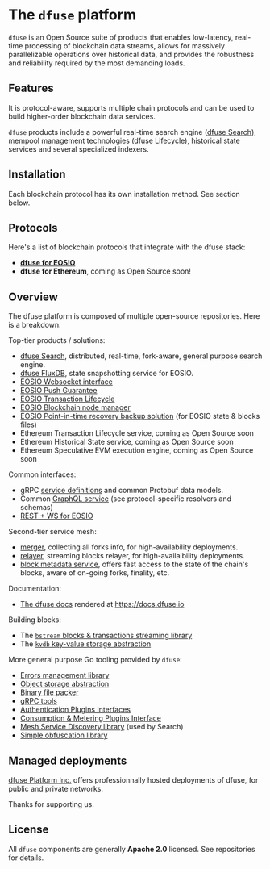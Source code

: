# The `dfuse` platform

`dfuse` is an Open Source suite of products that enables low-latency, real-time processing
of blockchain data streams, allows for massively parallelizable operations over historical
data, and provides the robustness and reliability required by the most demanding loads.

## Features

It is protocol-aware, supports multiple chain protocols and can be
used to build higher-order blockchain data services.

`dfuse` products include a powerful real-time search engine
([dfuse Search](https://github.com/dfuse-io/search)), mempool
management technologies (dfuse Lifecycle), historical state services
and several specialized indexers.


## Installation

Each blockchain protocol has its own installation method. See section below.


## Protocols

Here's a list of blockchain protocols that integrate with the dfuse stack:

* [**dfuse for EOSIO**](https://github.com/dfuse-io/dfuse-eosio)
* **dfuse for Ethereum**, coming as Open Source soon!


## Overview

The dfuse platform is composed of multiple open-source repositories.  Here is a breakdown.

Top-tier products / solutions:

* [dfuse Search](https://github.com/dfuse-io/search), distributed, real-time, fork-aware, general purpose search engine.
* [dfuse FluxDB](https://github.com/dfuse-io/dfuse-eosio/tree/develop/fluxdb), state snapshotting service for EOSIO.
* [EOSIO Websocket interface](https://github.com/dfuse-io/dfuse-eosio/tree/develop/eosws)
* [EOSIO Push Guarantee](https://github.com/dfuse-io/dfuse-eosio/tree/develop/eosws)
* [EOSIO Transaction Lifecycle](https://github.com/dfuse-io/dfuse-eosio/tree/develop/eosws)
* [EOSIO Blockchain node manager](https://github.com/dfuse-io/manageos)
* [EOSIO Point-in-time recovery backup solution](https://github.com/eoscanada/pitreos) (for EOSIO state & blocks files)
* Ethereum Transaction Lifecycle service, coming as Open Source soon
* Ethereum Historical State service, coming as Open Source soon
* Ethereum Speculative EVM execution engine, coming as Open Source soon

Common interfaces:
* gRPC [service definitions](https://github.com/dfuse-io/service-definitions) and common Protobuf data models.
* Common [GraphQL service](https://github.com/dfuse-io/dgraphql) (see protocol-specific resolvers and schemas)
* [REST + WS for EOSIO](https://github.com/dfuse-io/dfuse-eosio/tree/develop/eosws)

Second-tier service mesh:
* [merger](https://github.com/dfuse-io/merger), collecting all forks info, for high-availability deployments.
* [relayer](https://github.com/dfuse-io/relayer), streaming blocks relayer, for high-availaibility deployments.
* [block metadata service](https://github.com/dfuse-io/blockmeta), offers fast access to the state of the chain's blocks, aware of on-going forks, finality, etc.

Documentation:
* [The dfuse docs](https://github.com/dfuse-io/docs) rendered at https://docs.dfuse.io

Building blocks:
* The [`bstream` blocks & transactions streaming library](https://github.com/dfuse-io/bstream)
* The [`kvdb` key-value storage abstraction](https://github.com/dfuse-io/kvdb)

More general purpose Go tooling provided by `dfuse`:
* [Errors management library](https://github.com/dfuse-io/derr)
* [Object storage abstraction](https://github.com/dfuse-io/dstore)
* [Binary file packer](https://github.com/dfuse-io/dbin)
* [gRPC tools](https://github.com/dfuse-io/dgrpc)
* [Authentication Plugins Interfaces](https://github.com/dfuse-io/dauth)
* [Consumption & Metering Plugins Interface](https://github.com/dfuse-io/dmetering)
* [Mesh Service Discovery library](https://github.com/dfuse-io/dmesh) (used by Search)
* [Simple obfuscation library](https://github.com/dfuse-io/opaque)


## Managed deployments

[dfuse Platform Inc.](https://dfuse.io) offers professionnally hosted
deployments of dfuse, for public and private networks.

Thanks for supporting us.

## License

All `dfuse` components are generally **Apache 2.0** licensed.  See repositories for details.
